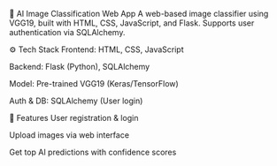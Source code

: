 🧠 AI Image Classification Web App
A web-based image classifier using VGG19, built with HTML, CSS, JavaScript, and Flask. Supports user authentication via SQLAlchemy.

⚙️ Tech Stack
Frontend: HTML, CSS, JavaScript

Backend: Flask (Python), SQLAlchemy

Model: Pre-trained VGG19 (Keras/TensorFlow)

Auth & DB: SQLAlchemy (User login)

🚀 Features
User registration & login

Upload images via web interface

Get top AI predictions with confidence scores
